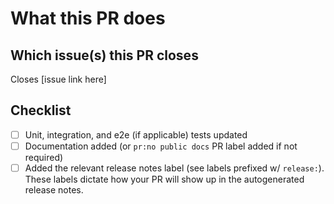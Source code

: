 # What this PR does

## Which issue(s) this PR closes

Closes [issue link here]

<!--
*Note*: if you have more than one GitHub issue that this PR closes, be sure to preface
each issue link with a [closing keyword](https://docs.github.com/en/get-started/writing-on-github/working-with-advanced-formatting/using-keywords-in-issues-and-pull-requests#linking-a-pull-request-to-an-issue).
This ensures that the issue(s) are auto-closed once the PR has been merged.
-->

## Checklist

- [ ] Unit, integration, and e2e (if applicable) tests updated
- [ ] Documentation added (or `pr:no public docs` PR label added if not required)
- [ ] Added the relevant release notes label (see labels prefixed w/ `release:`). These labels dictate how your PR will
    show up in the autogenerated release notes.
